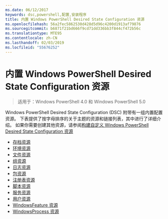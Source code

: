 ```yaml
---
ms.date: 06/12/2017
keywords: dsc,powershell,配置,安装程序
title: 内置 Windows PowerShell Desired State Configuration 资源
ms.openlocfilehash: 56a2fec5862530d428d5d96c4200d1913af79876
ms.sourcegitcommit: b6871f21bd666f9cd71dd336bb3f844cf472b56c
ms.translationtype: MTE95
ms.contentlocale: zh-CN
ms.lasthandoff: 02/03/2019
ms.locfileid: "55676252"
---
```

# <a name="built-in-windows-powershell-desired-state-configuration-resources"></a>内置 Windows PowerShell Desired State Configuration 资源

> 适用于：Windows PowerShell 4.0 和 Windows PowerShell 5.0

Windows PowerShell Desired State Configuration (DSC) 附带有一组内置配置资源。 下表提供了按字母排序的关于主题的资源和链接列表，其中进行了详细介绍。 如果你需要创建其他资源，请参阅[构建自定义 Windows PowerShell Desired State Configuration 资源](../../../resources/authoringResource.md)

* [存档资源](archiveResource.md)
* [环境资源](environmentResource.md)
* [文件资源](fileResource.md)
* [组资源](groupResource.md)
* [日志资源](logResource.md)
* [包资源](packageResource.md)
* [注册表资源](registryResource.md)
* [脚本资源](scriptResource.md)
* [服务资源](serviceResource.md)
* [用户资源](userResource.md)
* [WindowsFeature 资源](windowsfeatureResource.md)
* [WindowsProcess 资源](windowsProcessResource.md)